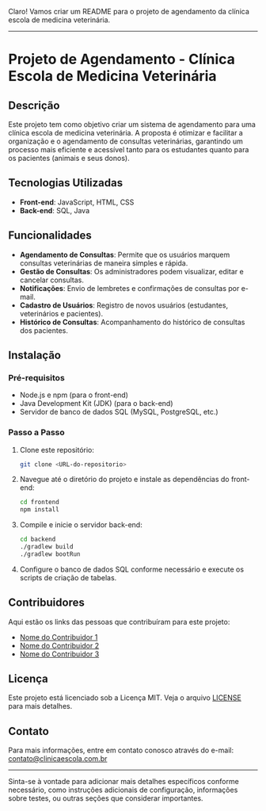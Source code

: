 Claro! Vamos criar um README para o projeto de agendamento da clínica escola de medicina veterinária.

---

# Projeto de Agendamento - Clínica Escola de Medicina Veterinária

## Descrição

Este projeto tem como objetivo criar um sistema de agendamento para uma clínica escola de medicina veterinária. A proposta é otimizar e facilitar a organização e o agendamento de consultas veterinárias, garantindo um processo mais eficiente e acessível tanto para os estudantes quanto para os pacientes (animais e seus donos).

## Tecnologias Utilizadas

- **Front-end**: JavaScript, HTML, CSS
- **Back-end**: SQL, Java

## Funcionalidades

- **Agendamento de Consultas**: Permite que os usuários marquem consultas veterinárias de maneira simples e rápida.
- **Gestão de Consultas**: Os administradores podem visualizar, editar e cancelar consultas.
- **Notificações**: Envio de lembretes e confirmações de consultas por e-mail.
- **Cadastro de Usuários**: Registro de novos usuários (estudantes, veterinários e pacientes).
- **Histórico de Consultas**: Acompanhamento do histórico de consultas dos pacientes.

## Instalação

### Pré-requisitos

- Node.js e npm (para o front-end)
- Java Development Kit (JDK) (para o back-end)
- Servidor de banco de dados SQL (MySQL, PostgreSQL, etc.)

### Passo a Passo

1. Clone este repositório:
   ```bash
   git clone <URL-do-repositorio>
   ```
2. Navegue até o diretório do projeto e instale as dependências do front-end:
   ```bash
   cd frontend
   npm install
   ```
3. Compile e inicie o servidor back-end:
   ```bash
   cd backend
   ./gradlew build
   ./gradlew bootRun
   ```
4. Configure o banco de dados SQL conforme necessário e execute os scripts de criação de tabelas.

## Contribuidores

Aqui estão os links das pessoas que contribuíram para este projeto:

- [Nome do Contribuidor 1](link)
- [Nome do Contribuidor 2](link)
- [Nome do Contribuidor 3](link)

## Licença

Este projeto está licenciado sob a Licença MIT. Veja o arquivo [LICENSE](LICENSE) para mais detalhes.

## Contato

Para mais informações, entre em contato conosco através do e-mail: contato@clinicaescola.com.br

---

Sinta-se à vontade para adicionar mais detalhes específicos conforme necessário, como instruções adicionais de configuração, informações sobre testes, ou outras seções que considerar importantes.
